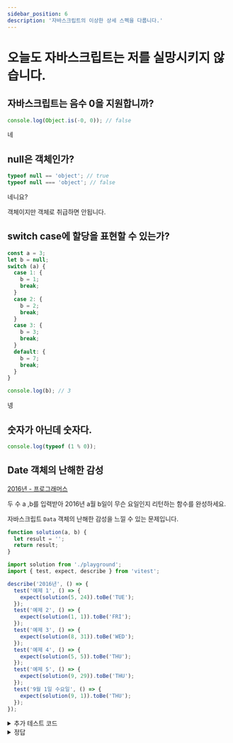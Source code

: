 ```yaml
---
sidebar_position: 6
description: '자바스크립트의 이상한 상세 스펙을 다룹니다.'
---
```


# 오늘도 자바스크립트는 저를 실망시키지 않습니다.

## 자바스크립트는 음수 0을 지원합니까?

```js
console.log(Object.is(-0, 0)); // false
```

네

## null은 객체인가?

```js
typeof null == 'object'; // true
typeof null === 'object'; // false
```

네니요?

객체이지만 객체로 취급하면 안됩니다.

## switch case에 할당을 표현할 수 있는가?

```js
const a = 3;
let b = null;
switch (a) {
  case 1: {
    b = 1;
    break;
  }
  case 2: {
    b = 2;
    break;
  }
  case 3: {
    b = 3;
    break;
  }
  default: {
    b = 7;
    break;
  }
}

console.log(b); // 3
```

넹

## 숫자가 아닌데 숫자다.

```js
console.log(typeof (1 % 0));
```

## Date 객체의 난해한 감성

[2016년 - 프로그래머스](https://school.programmers.co.kr/learn/courses/30/lessons/12901)

두 수 a ,b를 입력받아 2016년 a월 b일이 무슨 요일인지 리턴하는 함수를 완성하세요.

자바스크립트 `Data` 객체의 난해한 감성을 느낄 수 있는 문제입니다.

```js
function solution(a, b) {
  let result = '';
  return result;
}
```

```js
import solution from './playground';
import { test, expect, describe } from 'vitest';

describe('2016년', () => {
  test('예제 1', () => {
    expect(solution(5, 24)).toBe('TUE');
  });
  test('예제 2', () => {
    expect(solution(1, 1)).toBe('FRI');
  });
  test('예제 3', () => {
    expect(solution(8, 31)).toBe('WED');
  });
  test('예제 4', () => {
    expect(solution(5, 5)).toBe('THU');
  });
  test('예제 5', () => {
    expect(solution(9, 29)).toBe('THU');
  });
  test('9월 1일 수요일', () => {
    expect(solution(9, 1)).toBe('THU');
  });
});
```

<details>
<summary>추가 테스트 코드</summary>
<div markdown="1">

```js
test('예제 6', () => {
  expect(solution(1, 2)).toBe('SAT');
});
test('예제 7', () => {
  expect(solution(1, 3)).toBe('SUN');
});
test('예제 8', () => {
  expect(solution(1, 4)).toBe('MON');
});
test('예제 9', () => {
  expect(solution(1, 5)).toBe('TUE');
});
test('예제 10', () => {
  expect(solution(1, 6)).toBe('WED');
});
test('예제 11', () => {
  expect(solution(1, 7)).toBe('THU');
});
test('예제 12', () => {
  expect(solution(1, 8)).toBe('FRI');
});
```

</div>
</details>

<details>
<summary>정답</summary>
<div markdown="1">

```js
/**
 * @typedef {"SUN"|"MON"|"TUE"|"WED"|"THU"|"FRI"|"SAT"} DayType
 * @param {number} a
 * @param {number} b
 * @returns {DayType}
 */
function solution(a, b) {
  const date = new Date(2016, a - 1, b);
  const day = date.getDay();
  /** @type {DayType[]} */
  const week = ['SUN', 'MON', 'TUE', 'WED', 'THU', 'FRI', 'SAT'];
  return week[day];
}

export default solution;
```

월은 0부터 시작해야 합니다. 그래서 `-1`을 해줘야 합니다.

그래도 요일은 고정되어 있습니다.

</div>
</details>
